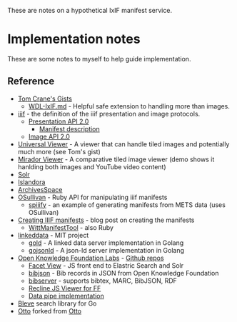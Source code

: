 These are notes on a hypothetical IxIF manifest service.

# Implementation notes

These are some notes to myself to help guide implementation.

## Reference

+ [Tom Crane's Gists](https://gist.github.com/tomcrane)
    + [WDL-IxIF.md](https://gist.github.com/tomcrane/7f86ac08d3b009c8af7c) - Helpful safe extension to handling more than images.
+ [iiif](http://iiif.io) - the definition of the iiif presentation and image protocols.
    + [Presentation API 2.0](http://iiif.io/api/presentation/2.0/)
        + [Manifest description](http://iiif.io/api/presentation/2.0/#manifest)
    + [Image API 2.0](http://iiif.io/api/image/2.0/)
+ [Universal Viewer](http://github.com/UniversalViewer/universalviewer) - A viewer that can handle tiled images and potentially much more (see Tom's gist)
+ [Mirador Viewer](https://github.com/IIIF/mirador) - A comparative tiled image viewer (demo shows it hanlding both images and YouTube video content)
+ [Solr](http://lucene.apache.org/solr)
+ [Islandora](http://islandora.ca/)
+ [ArchivesSpace](http://archivesspace.org/)
+ [OSullivan](https://github.com/IIIF/osullivan) - Ruby API for manipulating iiif manifests
    + [spiiify](https://github.com/pulibrary/spiiiffy/wiki/How-to-Generate-IIIF-Manifests-from-METS) - an example of generating manifests from METS data (uses OSullivan)
+ [Creating IIIF manifests](http://lombardpress.org/creating-iiif-manifests/) - blog post on creating the manifests
    + [WittManifestTool](https://github.com/jeffreycwitt/WittManifestTool) - also Ruby
+ [linkeddata](https://github.com/linkeddata) - MIT project
    + [gold](https://github.com/linkeddata/gold) - A linked data server implementation in Golang
    + [gojsonld](https://github.com/linkeddata/gojsonld) - A json-ld server implementation in Golang
+ [Open Knowledge Foundation Labs](http://okfnlabs.org/) - [Github repos](https://github.com/okfn)
    + [Facet View](http://okfnlabs.org/projects/facetview/) - JS front end to Elastric Search and Solr
    + [bibjson](http://okfnlabs.org/bibjson/) - Bib records in JSON from Open Knowledge Foundation
    + [bibserver](http://okfnlabs.org/projects/bibserver/) - supports bibtex, MARC, BibJSON, RDF
    + [Recline JS Viewer for FF](http://okfnlabs.org/projects/recline-mozilla-csv-viewer/)
    + [Data pipe implementation](https://github.com/okfn/datapipes)
+ [Bleve](https://blevesearch.com) search library for Go
+ [Otto](https://github.com/rsdoiel/otto) forked from [Otto](https://github.com/robertkrimen/otto)
